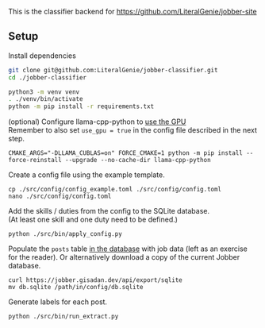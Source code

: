 This is the classifier backend for https://github.com/LiteralGenie/jobber-site

## Setup

Install dependencies
```sh
git clone git@github.com:LiteralGenie/jobber-classifier.git
cd ./jobber-classifier

python3 -m venv venv
. ./venv/bin/activate
python -m pip install -r requirements.txt
```

(optional) Configure llama-cpp-python to [use the GPU](https://github.com/abetlen/llama-cpp-python/issues/576#issuecomment-1766003289)
<br> Remember to also set `use_gpu = true` in the config file described in the next step.
```
CMAKE_ARGS="-DLLAMA_CUBLAS=on" FORCE_CMAKE=1 python -m pip install --force-reinstall --upgrade --no-cache-dir llama-cpp-python
```

Create a config file using the example template.
```
cp ./src/config/config_example.toml ./src/config/config.toml
nano ./src/config/config.toml
```

Add the skills / duties from the config to the SQLite database.
<br> (At least one skill and one duty need to be defined.)
```
python ./src/bin/apply_config.py
```

Populate the `posts` table [in the database](https://github.com/LiteralGenie/jobber-classifier/blob/master/src/db.py#L10) with job data (left as an exercise for the reader).
Or alternatively download a copy of the current Jobber database.
```
curl https://jobber.gisadan.dev/api/export/sqlite
mv db.sqlite /path/in/config/db.sqlite
```

Generate labels for each post.
```
python ./src/bin/run_extract.py
```
